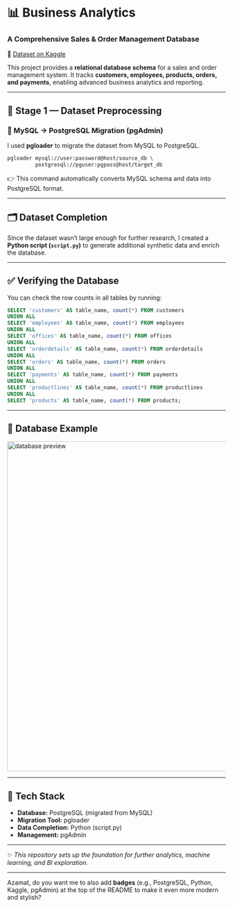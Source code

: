 # 📊 Business Analytics

### A Comprehensive Sales & Order Management Database

🔗 [Dataset on Kaggle](https://www.kaggle.com/datasets/himelsarder/business-database)

This project provides a **relational database schema** for a sales and order management system.
It tracks **customers, employees, products, orders, and payments**, enabling advanced business analytics and reporting.

---

## 🚀 Stage 1 — Dataset Preprocessing

### 🔄 MySQL → PostgreSQL Migration (pgAdmin)

I used **pgloader** to migrate the dataset from MySQL to PostgreSQL.

```bash
pgloader mysql://user:password@host/source_db \
         postgresql://pguser:pgpass@host/target_db
```

👉 This command automatically converts MySQL schema and data into PostgreSQL format.

---

## 🗂️ Dataset Completion

Since the dataset wasn’t large enough for further research, I created a **Python script (`script.py`)** to generate additional synthetic data and enrich the database.

---

## ✅ Verifying the Database

You can check the row counts in all tables by running:

```sql
SELECT 'customers' AS table_name, count(*) FROM customers
UNION ALL
SELECT 'employees' AS table_name, count(*) FROM employees
UNION ALL
SELECT 'offices' AS table_name, count(*) FROM offices
UNION ALL
SELECT 'orderdetails' AS table_name, count(*) FROM orderdetails
UNION ALL
SELECT 'orders' AS table_name, count(*) FROM orders
UNION ALL
SELECT 'payments' AS table_name, count(*) FROM payments
UNION ALL
SELECT 'productlines' AS table_name, count(*) FROM productlines
UNION ALL
SELECT 'products' AS table_name, count(*) FROM products;
```

---

## 📸 Database Example

<img width="1045" height="761" alt="database preview" src="https://github.com/user-attachments/assets/2e52e001-968d-4664-a371-76260de9436b" />

---

## 📌 Tech Stack

* **Database:** PostgreSQL (migrated from MySQL)
* **Migration Tool:** pgloader
* **Data Completion:** Python (script.py)
* **Management:** pgAdmin

---

✨ *This repository sets up the foundation for further analytics, machine learning, and BI exploration.*

---

Azamat, do you want me to also add **badges** (e.g., PostgreSQL, Python, Kaggle, pgAdmin) at the top of the README to make it even more modern and stylish?
